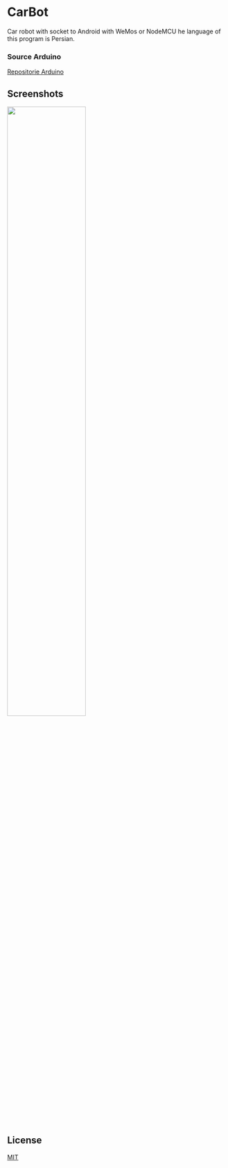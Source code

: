 # CarBot
Car robot with socket to Android with WeMos or NodeMCU
he language of this program is Persian.

### Source Arduino
<a href="https://github.com/mbfakourii/CarBot-Arduino">Repositorie Arduino</a>


## Screenshots
<img src="https://github.com/mbfakourii/CarBot-Android/blob/master/Screenshots/Screenshot_20201012-221305.png" width="60%"></img>

## License

[MIT](https://choosealicense.com/licenses/mit/)
